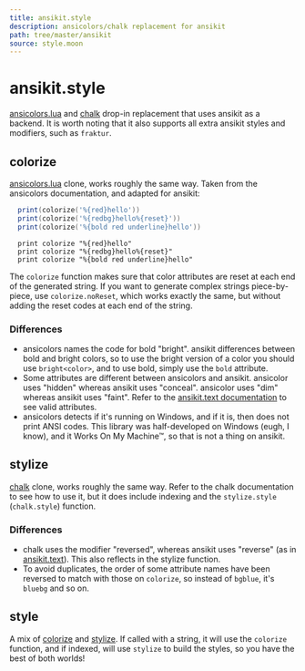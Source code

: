 ```yaml
---
title: ansikit.style
description: ansicolors/chalk replacement for ansikit
path: tree/master/ansikit
source: style.moon
---
```


# ansikit.style

[ansicolors.lua](https://github.com/kikito/ansicolors.lua) and [chalk](https://github.com/Desvelao/chalk) drop-in replacement that uses ansikit as a backend. It is worth noting that it also supports all extra ansikit styles and modifiers, such as `fraktur`.

## colorize

[ansicolors.lua](https://github.com/kikito/ansicolors.lua) clone, works roughly the same way. Taken from the ansicolors documentation, and adapted for ansikit:

```lua tab="Lua"
  print(colorize('%{red}hello'))
  print(colorize('%{redbg}hello%{reset}'))
  print(colorize('%{bold red underline}hello'))
```

```moon tab="MoonScript"
  print colorize "%{red}hello"
  print colorize "%{redbg}hello%{reset}"
  print colorize "%{bold red underline}hello"
```

The `colorize` function makes sure that color attributes are reset at each end of the generated string. If you want to generate  complex strings piece-by-piece, use `colorize.noReset`, which works exactly the same, but without adding the reset codes at each end of the string.

### Differences

- ansicolors names the code for bold "bright". ansikit differences between bold and bright colors, so to use the bright version of a color you should use `bright<color>`, and to use bold, simply use the `bold` attribute.
- Some attributes are different between ansicolors and ansikit. ansicolor uses "hidden" whereas ansikit uses "conceal". ansicolor uses "dim" whereas ansikit uses "faint". Refer to the [ansikit.text documentation](/module/text/) to see valid attributes.
- ansicolors detects if it's running on Windows, and if it is, then does not print ANSI codes. This library was half-developed on Windows (eugh, I know), and it Works On My Machine™, so that is not a thing on ansikit.

## stylize

[chalk](https://github.com/Desvelao/chalk) clone, works roughly the same way. Refer to the chalk documentation to see how to use it, but it does include indexing and the `stylize.style` (`chalk.style`) function. 

### Differences

- chalk uses the modifier "reversed", whereas ansikit uses "reverse" (as in [ansikit.text](/module/text/#reverse)). This also reflects in the stylize function.
- To avoid duplicates, the order of some attribute names have been reversed to match with those on `colorize`, so instead of `bgblue`, it's `bluebg` and so on.

## style

A mix of [colorize](#colorize) and [stylize](#stylize). If called with a string, it will use the `colorize` function, and if indexed, will use `stylize` to build the styles, so you have the best of both worlds!